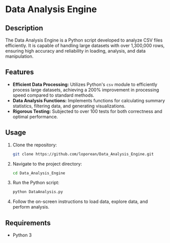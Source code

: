 # Data Analysis Engine

## Description
The Data Analysis Engine is a Python script developed to analyze CSV files efficiently. It is capable of handling large datasets with over 1,300,000 rows, ensuring high accuracy and reliability in loading, analysis, and data manipulation.

## Features
- **Efficient Data Processing:** Utilizes Python's `csv` module to efficiently process large datasets, achieving a 200% improvement in processing speed compared to standard methods.
- **Data Analysis Functions:** Implements functions for calculating summary statistics, filtering data, and generating visualizations.
- **Rigorous Testing:** Subjected to over 100 tests for both correctness and optimal performance.

## Usage
1. Clone the repository:
   ```bash
   git clone https://github.com/loporean/Data_Analysis_Engine.git
   ```

2. Navigate to the project directory:
   ```bash
   cd Data_Analysis_Engine
   ```

3. Run the Python script:
   ```bash
   python DataAnalysis.py
   ```

4. Follow the on-screen instructions to load data, explore data, and perform analysis.

## Requirements
- Python 3 


